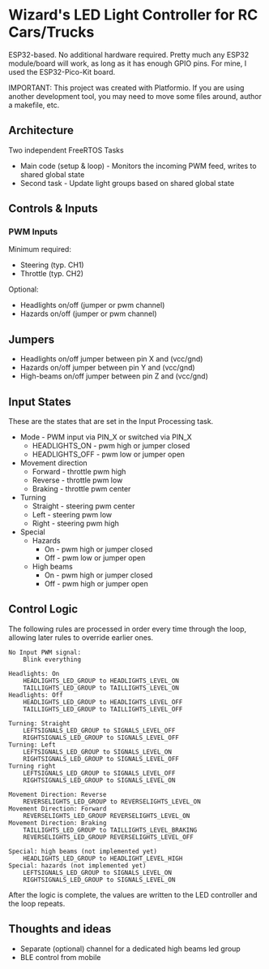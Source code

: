 # Wizard's LED Light Controller for RC Cars/Trucks

ESP32-based. No additional hardware required. Pretty much any
ESP32 module/board will work, as long as it has enough GPIO pins.
For mine, I used the ESP32-Pico-Kit board.

IMPORTANT: This project was created with Platformio. If you are using another
development tool, you may need to move some files around, author a makefile,
etc.

## Architecture

Two independent FreeRTOS Tasks

- Main code (setup & loop) - Monitors the incoming PWM feed, writes to shared global state
- Second task - Update light groups based on shared global state

## Controls & Inputs

### PWM Inputs

Minimum required:

- Steering (typ. CH1)
- Throttle (typ. CH2)

Optional:

- Headlights on/off (jumper or pwm channel)
- Hazards on/off (jumper or pwm channel)

## Jumpers

- Headlights on/off jumper between pin X and (vcc/gnd)
- Hazards on/off jumper between pin Y and (vcc/gnd)
- High-beams on/off jumper between pin Z and (vcc/gnd)

## Input States

These are the states that are set in the Input Processing task.

- Mode - PWM input via PIN_X or switched via PIN_X
  - HEADLIGHTS_ON - pwm high or jumper closed
  - HEADLIGHTS_OFF - pwm low or jumper open
- Movement direction
  - Forward - throttle pwm high
  - Reverse - throttle pwm low
  - Braking - throttle pwm center
- Turning
  - Straight - steering pwm center
  - Left - steering pwm low
  - Right - steering pwm high
- Special
  - Hazards
    - On - pwm high or jumper closed
    - Off - pwm low or jumper open
  - High beams
    - On - pwm high or jumper closed
    - Off - pwm high or jumper open

## Control Logic

The following rules are processed in order every time through the loop,
allowing later rules to override earlier ones.

```
No Input PWM signal:
    Blink everything

Headlights: On
    HEADLIGHTS_LED_GROUP to HEADLIGHTS_LEVEL_ON
    TAILLIGHTS_LED_GROUP to TAILLIGHTS_LEVEL_ON
Headlights: Off
    HEADLIGHTS_LED_GROUP to HEADLIGHTS_LEVEL_OFF
    TAILLIGHTS_LED_GROUP to TAILLIGHTS_LEVEL_OFF

Turning: Straight
    LEFTSIGNALS_LED_GROUP to SIGNALS_LEVEL_OFF
    RIGHTSIGNALS_LED_GROUP to SIGNALS_LEVEL_OFF
Turning: Left
    LEFTSIGNALS_LED_GROUP to SIGNALS_LEVEL_ON
    RIGHTSIGNALS_LED_GROUP to SIGNALS_LEVEL_OFF
Turning right
    LEFTSIGNALS_LED_GROUP to SIGNALS_LEVEL_OFF
    RIGHTSIGNALS_LED_GROUP to SIGNALS_LEVEL_ON

Movement Direction: Reverse
    REVERSELIGHTS_LED_GROUP to REVERSELIGHTS_LEVEL_ON
Movement Direction: Forward
    REVERSELIGHTS_LED_GROUP REVERSELIGHTS_LEVEL_ON
Movement Direction: Braking
    TAILLIGHTS_LED_GROUP to TAILLIGHTS_LEVEL_BRAKING
    REVERSELIGHTS_LED_GROUP REVERSELIGHTS_LEVEL_OFF

Special: high beams (not implemented yet)
    HEADLIGHTS_LED_GROUP to HEADLIGHT_LEVEL_HIGH
Special: hazards (not implemented yet)
    LEFTSIGNALS_LED_GROUP to SIGNALS_LEVEL_ON
    RIGHTSIGNALS_LED_GROUP to SIGNALS_LEVEL_ON
```

After the logic is complete, the values are written to the LED controller and the loop repeats.

## Thoughts and ideas

- Separate (optional) channel for a dedicated high beams led group
- BLE control from mobile
